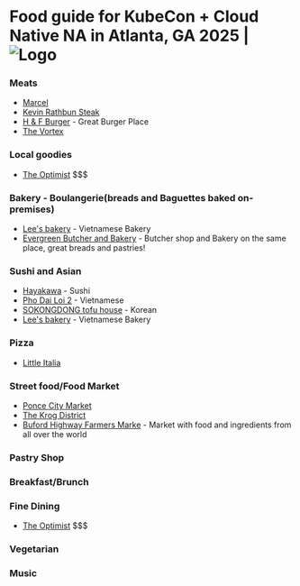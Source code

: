 # Food guide for KubeCon + Cloud Native NA in Atlanta, GA 2025 | ![Logo](./images/na2025/banner.png)

### Meats
- [Marcel](https://marcelatl.com/)
- [Kevin Rathbun Steak](https://www.kevinrathbunsteak.com/)
- [H & F Burger](https://hfburger.com/) - Great Burger Place
- [The Vortex](https://www.thevortexbar.com/food-menu)

### Local goodies
- [The Optimist](https://www.theoptimistrestaurant.com/atlanta) $$$

### Bakery - Boulangerie(breads and Baguettes baked on-premises)
- [Lee's bakery](https://leesbakeryatl.com/) - Vietnamese Bakery
- [Evergreen Butcher and Bakery](https://www.evergreenbutcherandbaker.com/) - Butcher shop and Bakery on the same place, great breads and pastries!

### Sushi and Asian
- [Hayakawa](https://www.hayakawaatl.com/) - Sushi
- [Pho Dai Loi 2](https://www.phodailoi.com/) - Vietnamese
- [SOKONGDONG tofu house](https://www.sokongdongtofuhouse.com/) - Korean
- [Lee's bakery](https://leesbakeryatl.com/) - Vietnamese Bakery

### Pizza
- [Little Italia](https://littleitalia.com/)

### Street food/Food Market
- [Ponce City Market](https://poncecitymarket.com/)
- [The Krog District](https://www.thekrogdistrict.com/)
- [Buford Highway Farmers Marke](https://share.google/MI5RmG8xMoa0BDaGh) - Market with food and ingredients from all over the world

### Pastry Shop 


### Breakfast/Brunch

### Fine Dining
- [The Optimist](https://www.theoptimistrestaurant.com/atlanta) $$$

### Vegetarian

### Music
